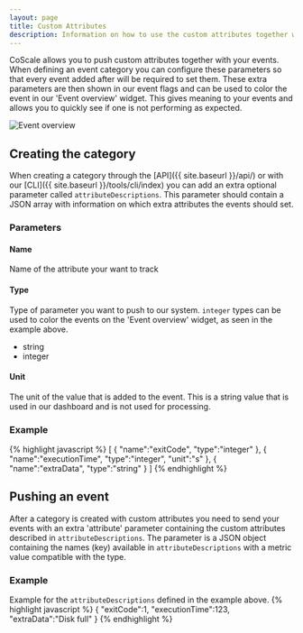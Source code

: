 ```yaml
---
layout: page
title: Custom Attributes
description: Information on how to use the custom attributes together with the CoScale events.
---
```

CoScale allows you to push custom attributes together with your events. When defining an event category you can configure these parameters so that every event added after will be required to set them. These extra parameters are then shown in our event flags and can be used to color the event in our 'Event overview' widget. This gives meaning to your events and allows you to quickly see if one is not performing as expected.

<img src="{{ site.baseurl}}/gfx/installation/events/custom-attributes/automation_job_overview.png" alt="Event overview" class="img-responsive" />

## Creating the category
When creating a category through the [API]({{ site.baseurl }}/api/) or with our [CLI]({{ site.baseurl }}/tools/cli/index) you can add an extra optional parameter called `attributeDescriptions`. This parameter should contain a JSON array with information on which extra attributes the events should set.

### Parameters

#### Name
Name of the attribute your want to track

#### Type
Type of parameter you want to push to our system. `integer` types can be used to color the events on the 'Event overview' widget, as seen in the example above.

* string
* integer

#### Unit
The unit of the value that is added to the event. This is a string value that is used in our dashboard and is not used for processing.

### Example
{% highlight javascript %}
[
    {
        "name":"exitCode",
        "type":"integer"
    },
    {
        "name":"executionTime",
        "type":"integer",
        "unit":"s"
    },
    {
        "name":"extraData",
        "type":"string"
    }
]
{% endhighlight %}

## Pushing an event
After a category is created with custom attributes you need to send your events with an extra 'attribute' parameter containing the custom attributes described in `attributeDescriptions`. The parameter is a JSON object containing the names (key) available in `attributeDescriptions` with a metric value compatible with the type.

### Example
Example for the `attributeDescriptions` defined in the example above.
{% highlight javascript %}
{
    "exitCode":1,
    "executionTime":123,
    "extraData":"Disk full"
}
{% endhighlight %}
